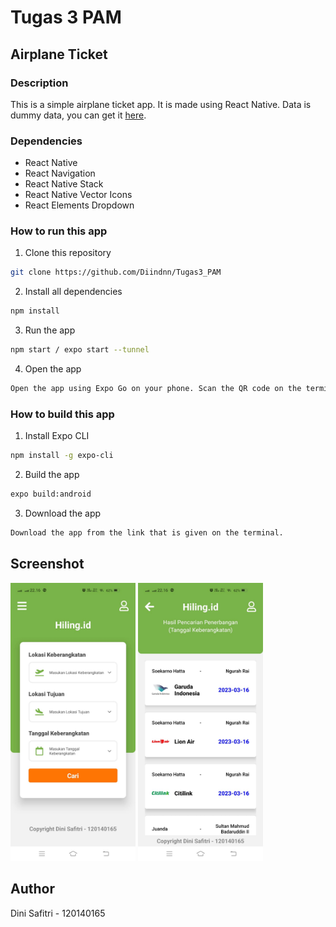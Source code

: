 # Tugas 3 PAM

## Airplane Ticket

### Description

This is a simple airplane ticket app. It is made using React Native. Data is dummy data, you can get it [here](./data/jadwal.json).

### Dependencies

- React Native
- React Navigation
- React Native Stack
- React Native Vector Icons
- React Elements Dropdown

### How to run this app

1. Clone this repository

```bash
git clone https://github.com/Diindnn/Tugas3_PAM
```

2. Install all dependencies

```bash
npm install
```

3. Run the app

```bash
npm start / expo start --tunnel
```

4. Open the app

```bash
Open the app using Expo Go on your phone. Scan the QR code on the terminal or in the browser.
```

### How to build this app

1. Install Expo CLI

```bash
npm install -g expo-cli
```

2. Build the app

```bash
expo build:android
```

3. Download the app

```bash
Download the app from the link that is given on the terminal.
```

## Screenshot

<img src="./assets/Home.jpeg" width=200>
<img src="./assets/detail.jpeg" width=200>

## Author

Dini Safitri - 120140165
